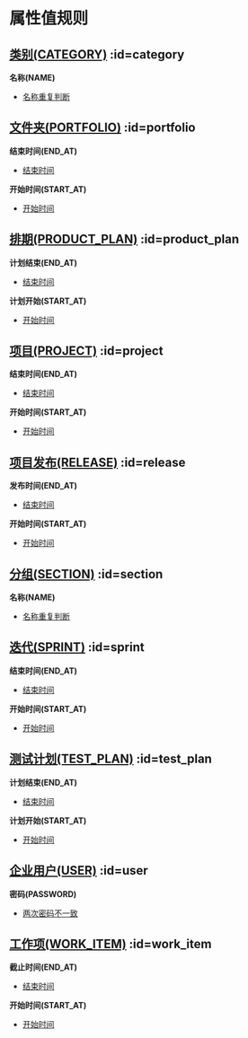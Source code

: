 # 属性值规则 <!-- {docsify-ignore-all} -->

















## [类别(CATEGORY)](module/Base/category.md)  :id=category

<p class="panel-title"><b>名称(NAME)</b></p>

* [名称重复判断](module/Base/category/value_rule/name#check_name)















































## [文件夹(PORTFOLIO)](module/Base/portfolio.md)  :id=portfolio

<p class="panel-title"><b>结束时间(END_AT)</b></p>

* [结束时间](module/Base/portfolio/value_rule/end_at#end_at)

<p class="panel-title"><b>开始时间(START_AT)</b></p>

* [开始时间](module/Base/portfolio/value_rule/start_at#start_at)





## [排期(PRODUCT_PLAN)](module/ProdMgmt/product_plan.md)  :id=product_plan

<p class="panel-title"><b>计划结束(END_AT)</b></p>

* [结束时间](module/ProdMgmt/product_plan/value_rule/end_at#end_at)

<p class="panel-title"><b>计划开始(START_AT)</b></p>

* [开始时间](module/ProdMgmt/product_plan/value_rule/start_at#start_at)





## [项目(PROJECT)](module/ProjMgmt/project.md)  :id=project

<p class="panel-title"><b>结束时间(END_AT)</b></p>

* [结束时间](module/ProjMgmt/project/value_rule/end_at#end_at)

<p class="panel-title"><b>开始时间(START_AT)</b></p>

* [开始时间](module/ProjMgmt/project/value_rule/start_at#start_at)




























## [项目发布(RELEASE)](module/ProjMgmt/release.md)  :id=release

<p class="panel-title"><b>发布时间(END_AT)</b></p>

* [结束时间](module/ProjMgmt/release/value_rule/end_at#end_at)

<p class="panel-title"><b>开始时间(START_AT)</b></p>

* [开始时间](module/ProjMgmt/release/value_rule/start_at#start_at)


















## [分组(SECTION)](module/Base/section.md)  :id=section

<p class="panel-title"><b>名称(NAME)</b></p>

* [名称重复判断](module/Base/section/value_rule/name#check_name)






## [迭代(SPRINT)](module/ProjMgmt/sprint.md)  :id=sprint

<p class="panel-title"><b>结束时间(END_AT)</b></p>

* [结束时间](module/ProjMgmt/sprint/value_rule/end_at#end_at)

<p class="panel-title"><b>开始时间(START_AT)</b></p>

* [开始时间](module/ProjMgmt/sprint/value_rule/start_at#start_at)


















## [测试计划(TEST_PLAN)](module/TestMgmt/test_plan.md)  :id=test_plan

<p class="panel-title"><b>计划结束(END_AT)</b></p>

* [结束时间](module/TestMgmt/test_plan/value_rule/end_at#end_at)

<p class="panel-title"><b>计划开始(START_AT)</b></p>

* [开始时间](module/TestMgmt/test_plan/value_rule/start_at#start_at)







## [企业用户(USER)](module/Base/user.md)  :id=user

<p class="panel-title"><b>密码(PASSWORD)</b></p>

* [两次密码不一致](module/Base/user/value_rule/password#password)








## [工作项(WORK_ITEM)](module/ProjMgmt/work_item.md)  :id=work_item

<p class="panel-title"><b>截止时间(END_AT)</b></p>

* [结束时间](module/ProjMgmt/work_item/value_rule/end_at#end_at)

<p class="panel-title"><b>开始时间(START_AT)</b></p>

* [开始时间](module/ProjMgmt/work_item/value_rule/start_at#start_at)











